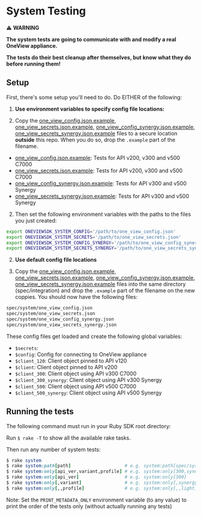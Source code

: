 # System Testing
:warning: **WARNING**

**The system tests are going to communicate with and modify a real OneView appliance.**

**The tests do their best cleanup after themselves, but know what they do before running them!**

## Setup
First, there's some setup you'll need to do. Do EITHER of the following:

1. **Use environment variables to specify config file locations:**

  1. Copy the [one_view_config.json.example](one_view_config.json.example), [one_view_secrets.json.example](one_view_secrets.json.example),
   [one_view_config_synergy.json.example](one_view_config_synergy.json.example),
   [one_view_secrets_synergy.json.example](one_view_secrets_synergy.json.example) files to a secure location
   **outside** this repo. When you do so, drop the `.example` part of the filename.

   - [one_view_config.json.example](one_view_config.json.example): Tests for API v200, v300 and v500 C7000
   - [one_view_secrets.json.example](one_view_secrets.json.example): Tests for API v200, v300 and v500 C7000
   - [one_view_config_synergy.json.example](one_view_config_synergy.json.example): Tests for API v300 and v500 Synergy
   - [one_view_secrets_synergy.json.example](one_view_secrets_synergy.json.example): Tests for API v300 and v500 Synergy

  2. Then set the following environment variables with the paths to the files you just created:

   ```bash
   export ONEVIEWSDK_SYSTEM_CONFIG='/path/to/one_view_config.json'
   export ONEVIEWSDK_SYSTEM_SECRETS='/path/to/one_view_secrets.json'
   export ONEVIEWSDK_SYSTEM_CONFIG_SYNERGY='/path/to/one_view_config_synergy.json'
   export ONEVIEWSDK_SYSTEM_SECRETS_SYNERGY='/path/to/one_view_secrets_synergy.json'
   ```

2. **Use default config file locations**

  1. Copy the [one_view_config.json.example](one_view_config.json.example), [one_view_secrets.json.example](one_view_secrets.json.example),
   [one_view_config_synergy.json.example](one_view_config_synergy.json.example),
   [one_view_secrets_synergy.json.example](one_view_secrets_synergy.json.example) files into the same directory (spec/integration)
   and drop the `.example` part of the filename on the new coppies. You should now have the following files:

   ```bash
   spec/system/one_view_config.json
   spec/system/one_view_secrets.json
   spec/system/one_view_config_synergy.json
   spec/system/one_view_secrets_synergy.json
   ```

These config files get loaded and create the following global variables:
 - `$secrets`:
 - `$config`: Config for connecting to OneView appliance
 - `$client_120`: Client object pinned to API v120
 - `$client`: Client object pinned to API v200
 - `$client_300`: Client object using API v300 C7000
 - `$client_300_synergy`: Client object using API v300 Synergy
 - `$client_500`: Client object using API v500 C7000
 - `$client_500_synergy`: Client object using API v500 Synergy

## Running the tests
The following command must run in your Ruby SDK root directory:

Run `$ rake -T` to show all the available rake tasks.

Then run any number of system tests:

```ruby
$ rake system
$ rake system:path[path]                    # e.g. system:path[spec/system/light*/api200]
$ rake system:only[api_ver,variant,profile] # e.g. system:only[300,synergy,light]
$ rake system:only[api_ver]                 # e.g. system:only[300]
$ rake system:only[,variant]                # e.g. system:only[,synergy]
$ rake system:only[,,profile]               # e.g. system:only[,,light]
```

Note: Set the `PRINT_METADATA_ONLY` environment variable (to any value) to print the order of the tests only (without actually running any tests)
